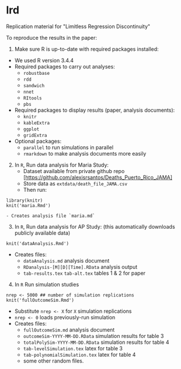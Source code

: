 # lrd
Replication material for "Limitless Regression Discontinuity"

To reproduce the results in the paper:

1. Make sure R is up-to-date with required packages installed:
  - We used R version 3.4.4
  - Required packages to carry out analyses:
	- `robustbase`
	- `rdd`
	- `sandwich`
	- `nnet`
	- `RItools`
	- `pbs`
  - Required packages to display results (paper, analysis documents):
    - `knitr`
    - `kableExtra`
 	- `ggplot`
	- `gridExtra`
  - Optional packages:
    - `parallel` to run simulations in parallel
    - `rmarkdown` to make analysis documents more easily
2. In `R`, Run data analysis for Maria Study:
    - Dataset available from private github repo [https://github.com/alexisrsantos/Deaths_Puerto_Rico_JAMA]
    - Store data as `extdata/death_file_JAMA.csv`
    - Then run:
```
library(knitr)
knit('maria.Rmd')
```
    - Creates analysis file `maria.md`
3. In `R`, Run data analysis for AP Study: (this automatically downloads publicly available data)
```
knit('dataAnalysis.Rmd')
```
  - Creates files:
    - `dataAnalysis.md` analysis document
    - `RDanalysis-[M][D][Time].RData` analysis output
    - `tab-results.tex` `tab-alt.tex` tables 1 & 2 for paper
4. In `R` Run simulation studies
```
nrep <- 5000 ## number of simulation replications
knit('fullOutcomeSim.Rmd')
```
   - Substitute `nrep <- X` for `X` simulation replications
   - `nrep <- 0` loads previously-run simulation
   - Creates files:
     - `fullOutcomeSim.md` analysis document
	 - `outcomeSim-YYYY-MM-DD.RData` simulation results for table 3
     - `totalPolySim-YYYY-MM-DD.RData` simulation results for table 4
	 - `tab-levelSimulation.tex` latex for table 3
	 - `tab-polynomialSimulation.tex` latex for table 4
	 - some other random files.
 

